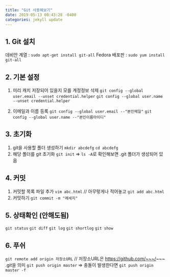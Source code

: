 ```yaml
---
title: "Git 사용해보기"
date: 2019-05-13 00:43:28 -0400
categories: jekyll update
---
```

## 1. Git 설치
 데비안 계열 : `sudo apt-get install git-all`
 Fedora 배포판 : `sudo yum install git-all`

## 2. 기본 설정
 1) 미리 캐치 저장되어 있을지 모를 계정정보 삭제
 `git config --global user.email --unset credential.helper`
 `git config --global user.name --unset credential.helper`

 2) 이메일과 이름 등록
 `git config --global user.email --"본인메일"`
 `git config --global user.name --"본인이름아이디"`

## 3. 초기화
 1) git을 사용할 폴더 생성하기
   `mkdir abcdefg`
   `cd abcdefg`
 2) 해당 폴더를 git 초기화
   `git init`
   => `ls -A`로 확인해보면 .git 폴더가 생성되어 있음
## 4. 커밋
 1) 커밋할 목록 파일 추가
   `vim abc.html`  // 아무렇게나 적어놓고
   `git add abc.html`
 2) 커밋하기
  `git commit -m "메세지"`
## 5. 상태확인  (안해도됨)
 `git status`
 `git diff`
 `git log`
 `git shortlog`
 `git show`
## 6. 푸쉬
 `git remote add origin 저장소URL`  // 저장소URL은 https://github.com/~~~/~~~ .git을 의미
 `git push origin master`
 => 충돌이 발생한다면  `git push origin master -f`
